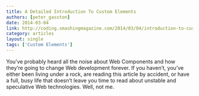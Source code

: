 ```yaml
---
title: A Detailed Introduction To Custom Elements
authors: [peter_gasston]
date: 2014-03-04
link: http://coding.smashingmagazine.com/2014/03/04/introduction-to-custom-elements/
category: articles
layout: single
tags: ['Custom Elements']
---
```


You’ve probably heard all the noise about Web Components and how they’re going
to change Web development forever. If you haven’t, you’ve either been living
under a rock, are reading this article by accident, or have a full, busy life
that doesn’t leave you time to read about unstable and speculative Web
technologies. Well, not me.

